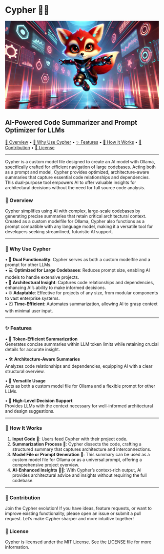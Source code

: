 # Cypher 🦊💫

![Cypher Banner](https://github.com/lucianoayres/cypher/blob/main/images/banner_cypher.png?raw=true)

## AI-Powered Code Summarizer and Prompt Optimizer for LLMs

[🦾 Overview](#overview) • [🧠 Why Use Cypher](#why-use-cypher) • [✨ Features](#features) • [🚀 How It Works](#how-it-works) • [🤝 Contribution](#contribution) • [📄 License](#license)

---

Cypher is a custom model file designed to create an AI model with Ollama, specifically crafted for efficient navigation of large codebases. Acting both as a prompt and model, Cypher provides optimized, architecture-aware summaries that capture essential code relationships and dependencies. This dual-purpose tool empowers AI to offer valuable insights for architectural decisions without the need for full source code analysis.

### 🦾 Overview

Cypher simplifies using AI with complex, large-scale codebases by generating precise summaries that retain critical architectural context. Created as a custom modelfile for Ollama, Cypher also functions as a prompt compatible with any language model, making it a versatile tool for developers seeking streamlined, futuristic AI support.

---

### 🧠 Why Use Cypher

• 🦊 **Dual Functionality**: Cypher serves as both a custom modelfile and a prompt for other LLMs.  
• 💻 **Optimized for Large Codebases**: Reduces prompt size, enabling AI models to handle extensive projects.  
• 🧩 **Architectural Insight**: Captures code relationships and dependencies, enhancing AI’s ability to make informed decisions.  
• 🌐 **Adaptable**: Effective for projects of any size, from modular components to vast enterprise systems.  
• ⏲️ **Time-Efficient**: Automates summarization, allowing AI to grasp context with minimal user input.

---

### ✨ Features

• 🧬 **Token-Efficient Summarization**  
Generates concise summaries within LLM token limits while retaining crucial details for accurate insight.

• 🛠️ **Architecture-Aware Summaries**  
Analyzes code relationships and dependencies, equipping AI with a clear structural overview.

• 🔗 **Versatile Usage**  
Acts as both a custom model file for Ollama and a flexible prompt for other LLMs.

• 🔎 **High-Level Decision Support**  
Provides LLMs with the context necessary for well-informed architectural and design suggestions.

---

### 🚀 How It Works

1. **Input Code** 📄: Users feed Cypher with their project code.
2. **Summarization Process** 🧬: Cypher dissects the code, crafting a structured summary that captures architecture and interconnections.
3. **Model File or Prompt Generation** 🦾: This summary can be used as a custom model file for Ollama or as a universal prompt, offering a comprehensive project overview.
4. **AI-Enhanced Insights** 🧠✨: With Cypher’s context-rich output, AI provides architectural advice and insights without requiring the full codebase.

---

### 🤝 Contribution

Join the Cypher evolution! If you have ideas, feature requests, or want to improve existing functionality, please open an issue or submit a pull request. Let’s make Cypher sharper and more intuitive together!

### 📄 License

Cypher is licensed under the MIT License. See the LICENSE file for more information.
